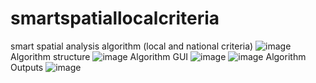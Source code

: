 # smartspatiallocalcriteria
smart spatial analysis algorithm (local and national criteria)
![image](https://user-images.githubusercontent.com/67192794/147089228-331c6b85-0759-41b1-9510-b72cfd8f6ff2.png)
Algorithm structure 
![image](https://user-images.githubusercontent.com/67192794/147089065-2e403a9c-e648-427d-8ad6-c99d2cfeae94.png)
Algorithm GUI
![image](https://user-images.githubusercontent.com/67192794/147089170-b8b9fc68-f40f-40e6-b056-69f3bda32057.png)
![image](https://user-images.githubusercontent.com/67192794/147089189-8d85b1df-128a-4f54-8e1a-339781fbf760.png)
Algorithm Outputs
![image](https://user-images.githubusercontent.com/67192794/147089109-2628f174-30f9-466c-aab0-15513ccad2a2.png)
